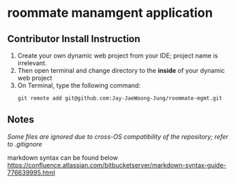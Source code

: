 # roommate manamgent application


## Contributor Install Instruction

1.  Create your own dynamic web project from your IDE; project name is irrelevant.
2.  Then open terminal and change directory to the __inside__ of your dynamic web project 
3.  On Terminal, type the following command:
	```	
	git remote add git@github.com:Jay-JaeWoong-Jung/roommate-mgmt.git
	```
## Notes

*Some files are ignored due to cross-OS compatibility of the repository; refer to .gitignore*

markdown syntax can be found below
https://confluence.atlassian.com/bitbucketserver/markdown-syntax-guide-776639995.html



